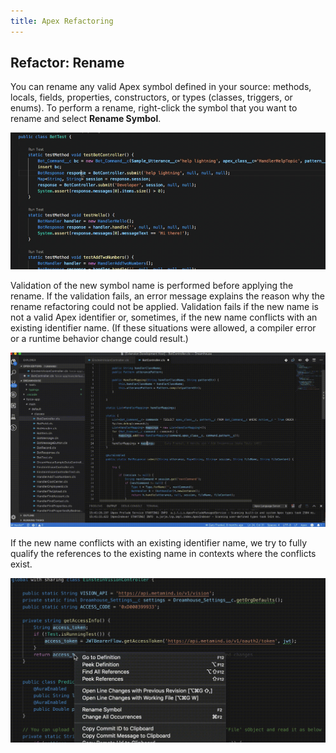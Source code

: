 ```yaml
---
title: Apex Refactoring
---
```


## Refactor: Rename

You can rename any valid Apex symbol defined in your source: methods, locals, fields, properties, constructors, or types (classes, triggers, or enums). To perform a rename, right-click the symbol that you want to rename and select **Rename Symbol**.

![GIF showing the symbol renaming process](../../images/apex-rename-demo.gif)

Validation of the new symbol name is performed before applying the rename. If the validation fails, an error message explains the reason why the rename refactoring could not be applied. Validation fails if the new name is not a valid Apex identifier or, sometimes, if the new name conflicts with an existing identifier name. (If these situations were allowed, a compiler error or a runtime behavior change could result.)

![GIF showing a renaming error](../../images/apex-rename-error.gif)

If the new name conflicts with an existing identifier name, we try to fully qualify the references to the existing name in contexts where the conflicts exist.

![GIF showing a renaming conflict](../../images/apex-rename-conflict.gif)
